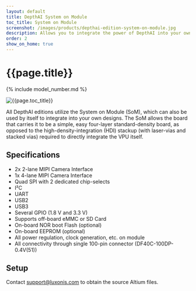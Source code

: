 ```yaml
---
layout: default
title: DepthAI System on Module
toc_title: System on Module
screenshot: /images/products/depthai-edition-system-on-module.jpg
description: Allows you to integrate the power of DepthAI into your own products.
order: 2
show_on_home: true
---
```


# {{page.title}}

{% include model_number.md %}

![{{page.toc_title}}]({{page.screenshot}})

All DepthAI editions utilize the System on Module (SoM), which can also be used by itself to integrate into your own designs. The SoM allows the board that carries it to be a simple, easy four-layer standard-density board, as opposed to the high-density-integration (HDI) stackup (with laser-vias and stacked vias) required to directly integrate the VPU itself.

## Specifications


* 2x 2-lane MIPI Camera Interface
* 1x 4-lane MIPI Camera Interface
* Quad SPI with 2 dedicated chip-selects
* I²C
* UART
* USB2
* USB3
* Several GPIO (1.8 V and 3.3 V)
* Supports off-board eMMC or SD Card
* On-board NOR boot Flash (optional)
* On-board EEPROM (optional)
* All power regulation, clock generation, etc. on module
* All connectivity through single 100-pin connector (DF40C-100DP-0.4V(51))



## Setup

Contact [support@luxonis.com](mailto:support@luxonis.com) to obtain the source Altium files.
